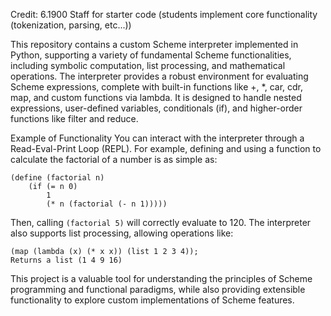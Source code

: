 Credit: 6.1900 Staff for starter code (students implement core functionality (tokenization, parsing, etc...))

This repository contains a custom Scheme interpreter implemented in Python, supporting a variety of fundamental Scheme functionalities, including symbolic computation, list processing, and mathematical operations. The interpreter provides a robust environment for evaluating Scheme expressions, complete with built-in functions like +, *, car, cdr, map, and custom functions via lambda. It is designed to handle nested expressions, user-defined variables, conditionals (if), and higher-order functions like filter and reduce.

Example of Functionality
You can interact with the interpreter through a Read-Eval-Print Loop (REPL). For example, defining and using a function to calculate the factorial of a number is as simple as:

```
(define (factorial n)
    (if (= n 0)
        1
        (* n (factorial (- n 1)))))
```
Then, calling ```(factorial 5)``` will correctly evaluate to 120. The interpreter also supports list processing, allowing operations like:

```
(map (lambda (x) (* x x)) (list 1 2 3 4));
Returns a list (1 4 9 16)
```
This project is a valuable tool for understanding the principles of Scheme programming and functional paradigms, while also providing extensible functionality to explore custom implementations of Scheme features.
